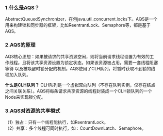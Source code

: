 ### 1.什么是AQS？
AbstractQueuedSynchronizer，在包java.util.concurrent.locks下。AQS是一个用来构建锁和同步器的框架，比如ReentrantLock、Semaphore等，都是基于AQS。

### 2.AQS的原理
AQS核心思想：如果被请求的共享资源空闲，则将当前请求线程设置为有效的工作线程，且将该共享资源设置为锁定状态。如果该资源被占用，需要一套线程阻塞等待
以及被唤醒时锁分配的机制，AQS使用了CLH队列，将暂时获取不到锁的线程加入队列。

**什么是CLH队列？**
CLH队列是一个虚拟双向队列（不存在队列实例，仅存在结点之间关联关系）。AQS将每条请求共享资源的线程封装成一个CLH锁队列的一个Node来实现锁分配。

### 3.AQS对资源的共享模式
（1）独占：只有一个线程能执行，如ReentrantLock。  
（2）共享：多个线程可同时执行，如：CountDownLatch、Semaphore。

